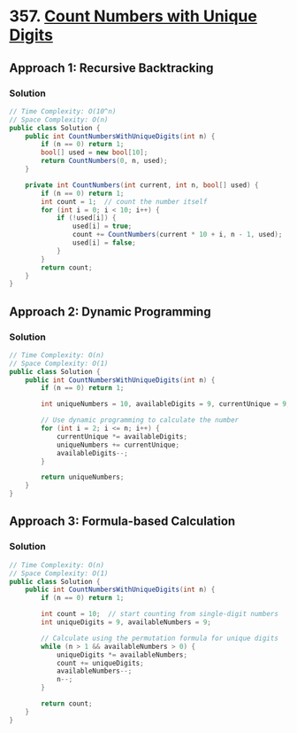 # 357. [Count Numbers with Unique Digits](https://leetcode.com/problems/count-numbers-with-unique-digits/)

## Approach 1: Recursive Backtracking

### Solution

```csharp
// Time Complexity: O(10^n)
// Space Complexity: O(n)
public class Solution {
    public int CountNumbersWithUniqueDigits(int n) {
        if (n == 0) return 1;
        bool[] used = new bool[10];
        return CountNumbers(0, n, used);
    }

    private int CountNumbers(int current, int n, bool[] used) {
        if (n == 0) return 1;
        int count = 1;  // count the number itself
        for (int i = 0; i < 10; i++) {
            if (!used[i]) {
                used[i] = true;
                count += CountNumbers(current * 10 + i, n - 1, used);
                used[i] = false;
            }
        }
        return count;
    }
}
```

## Approach 2: Dynamic Programming

### Solution

```csharp
// Time Complexity: O(n)
// Space Complexity: O(1)
public class Solution {
    public int CountNumbersWithUniqueDigits(int n) {
        if (n == 0) return 1;

        int uniqueNumbers = 10, availableDigits = 9, currentUnique = 9;

        // Use dynamic programming to calculate the number
        for (int i = 2; i <= n; i++) {
            currentUnique *= availableDigits;
            uniqueNumbers += currentUnique;
            availableDigits--;
        }

        return uniqueNumbers;
    }
}
```

## Approach 3: Formula-based Calculation

### Solution

```csharp
// Time Complexity: O(n)
// Space Complexity: O(1)
public class Solution {
    public int CountNumbersWithUniqueDigits(int n) {
        if (n == 0) return 1;

        int count = 10;  // start counting from single-digit numbers
        int uniqueDigits = 9, availableNumbers = 9;

        // Calculate using the permutation formula for unique digits
        while (n > 1 && availableNumbers > 0) {
            uniqueDigits *= availableNumbers;
            count += uniqueDigits;
            availableNumbers--;
            n--;
        }

        return count;
    }
}
```

